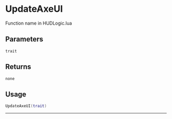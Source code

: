 # UpdateAxeUI
Function name in HUDLogic.lua
## Parameters
`trait`
## Returns
`none`
## Usage
```lua
UpdateAxeUI(trait)
```
---
